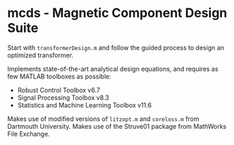 # mcds - Magnetic Component Design Suite

Start with `transformerDesign.m` and follow the guided process to design an optimized transformer.

Implements state-of-the-art analytical design equations, and requires as few MATLAB toolboxes as possible:
- Robust Control Toolbox v6.7
- Signal Processing Toolbox v8.3
- Statistics and Machine Learning Toolbox v11.6

Makes use of modified versions of `litzopt.m` and `coreloss.m` from Dartmouth University.
Makes use of the Struve01 package from MathWorks File Exchange.